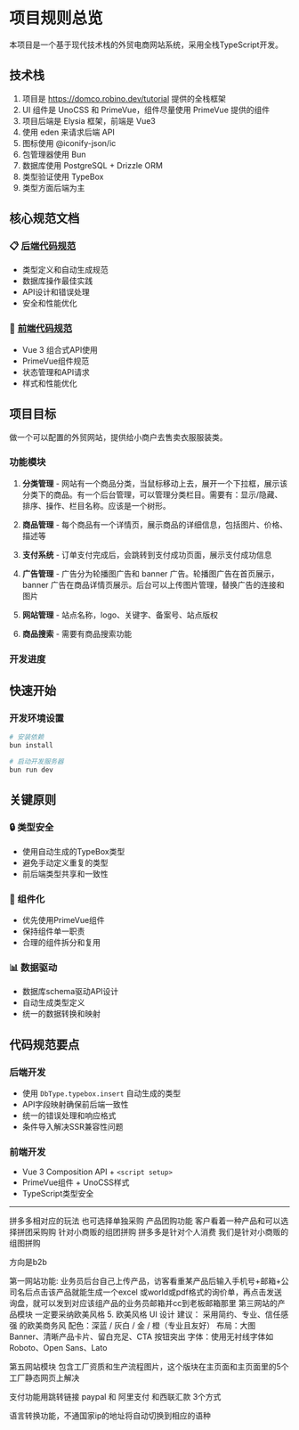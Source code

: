 # 项目规则总览

本项目是一个基于现代技术栈的外贸电商网站系统，采用全栈TypeScript开发。

## 技术栈
1. 项目是 https://domco.robino.dev/tutorial 提供的全栈框架
2. UI 组件是 UnoCSS 和 PrimeVue，组件尽量使用 PrimeVue 提供的组件
3. 项目后端是 Elysia 框架，前端是 Vue3
4. 使用 eden 来请求后端 API
5. 图标使用 @iconify-json/ic
6. 包管理器使用 Bun
7. 数据库使用 PostgreSQL + Drizzle ORM
8. 类型验证使用 TypeBox
9. 类型方面后端为主

## 核心规范文档

### 📋 [后端代码规范](./backend_coding_standards.md)
- 类型定义和自动生成规范
- 数据库操作最佳实践
- API设计和错误处理
- 安全和性能优化

### 🎨 [前端代码规范](./frontend_coding_standards.md)
- Vue 3 组合式API使用
- PrimeVue组件规范
- 状态管理和API请求
- 样式和性能优化



## 项目目标

做一个可以配置的外贸网站，提供给小商户去售卖衣服服装类。

### 功能模块

1. **分类管理** - 网站有一个商品分类，当鼠标移动上去，展开一个下拉框，展示该分类下的商品。有一个后台管理，可以管理分类栏目。需要有：显示/隐藏、排序、操作、栏目名称。应该是一个树形。

2. **商品管理** - 每个商品有一个详情页，展示商品的详细信息，包括图片、价格、描述等

3. **支付系统** - 订单支付完成后，会跳转到支付成功页面，展示支付成功信息

4. **广告管理** - 广告分为轮播图广告和 banner 广告。轮播图广告在首页展示，banner 广告在商品详情页展示。后台可以上传图片管理，替换广告的连接和图片

5. **网站管理** - 站点名称，logo、关键字、备案号、站点版权

6. **商品搜索** - 需要有商品搜索功能

### 开发进度


## 快速开始

### 开发环境设置
```bash
# 安装依赖
bun install

# 启动开发服务器
bun run dev
```


## 关键原则

### 🔒 类型安全
- 使用自动生成的TypeBox类型
- 避免手动定义重复的类型
- 前后端类型共享和一致性

### 🎯 组件化
- 优先使用PrimeVue组件
- 保持组件单一职责
- 合理的组件拆分和复用

### 📊 数据驱动
- 数据库schema驱动API设计
- 自动生成类型定义
- 统一的数据转换和映射



## 代码规范要点

### 后端开发
- 使用 `DbType.typebox.insert` 自动生成的类型
- API字段映射确保前后端一致性
- 统一的错误处理和响应格式
- 条件导入解决SSR兼容性问题

### 前端开发
- Vue 3 Composition API + `<script setup>`
- PrimeVue组件 + UnoCSS样式
- TypeScript类型安全
---

拼多多相对应的玩法
也可选择单独采购
产品团购功能
客户看着一种产品和可以选择拼团采购购
针对小商贩的组团拼购
拼多多是针对个人消费
我们是针对小商贩的组图拼购

方向是b2b

第一网站功能: 业务员后台自己上传产品，访客看重某产品后输入手机号+邮箱+公司名后点击该产品就能生成一个excel 或world或pdf格式的询价单，再点击发送询盘，就可以发到对应该组产品的业务员邮箱并cc到老板邮箱那里 
第三网站的产品模块
一定要采纳欧美风格
5. ​欧美风格 UI 设计​
建议：
采用 ​简约、专业、信任感强​ 的欧美商务风
配色：深蓝 / 灰白 / 金 / 橙（专业且友好）
布局：大图 Banner、清晰产品卡片、留白充足、CTA 按钮突出
字体：使用无衬线字体如 ​Roboto、Open Sans、Lato

第五网站模块
包含工厂资质和生产流程图片，这个版块在主页面和主页面里的5个工厂静态网页上解决

支付功能用跳转链接
paypal 和 阿里支付 和西联汇款 3个方式

语言转换功能，不通国家ip的地址将自动切换到相应的语种